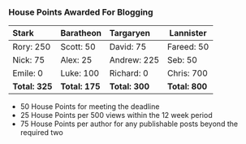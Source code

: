 ### House Points Awarded For Blogging
| Stark | Baratheon | Targaryen | Lannister |
| :--- | :----- | :---------------- | ------------- |
| Rory: 250 | Scott: 50 | David: 75 | Fareed: 50 |
| Nick: 75 | Alex: 25 | Andrew: 225 | Seb: 50 |
| Emile: 0 | Luke: 100 | Richard: 0 | Chris: 700 |
| **Total: 325** | **Total: 175** | **Total: 300** | **Total: 800** |

- 50 House Points for meeting the deadline
- 25 House Points per 500 views within the 12 week period
- 75 House Points per author for any publishable posts beyond the required two
